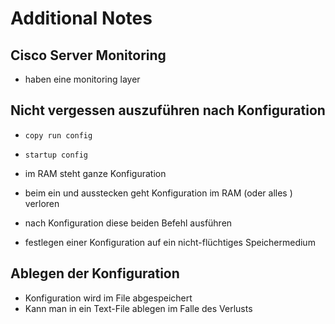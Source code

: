 # Additional Notes



## Cisco Server Monitoring

* haben eine monitoring layer





## Nicht vergessen auszuführen nach Konfiguration

* `copy run config`

* `startup config`
* im RAM steht ganze Konfiguration
* beim ein und ausstecken geht Konfiguration im RAM (oder alles ) verloren
* nach Konfiguration diese beiden Befehl ausführen
* festlegen einer Konfiguration auf ein nicht-flüchtiges Speichermedium



## Ablegen der Konfiguration

* Konfiguration wird im File abgespeichert
* Kann man in ein Text-File ablegen im Falle des Verlusts